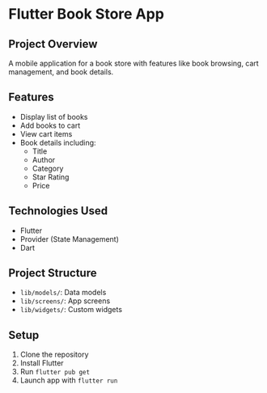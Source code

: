 # Flutter Book Store App

## Project Overview
A mobile application for a book store with features like book browsing, cart management, and book details.

## Features
- Display list of books
- Add books to cart
- View cart items
- Book details including:
  - Title
  - Author
  - Category
  - Star Rating
  - Price

## Technologies Used
- Flutter
- Provider (State Management)
- Dart

## Project Structure
- `lib/models/`: Data models
- `lib/screens/`: App screens
- `lib/widgets/`: Custom widgets

## Setup
1. Clone the repository
2. Install Flutter
3. Run `flutter pub get`
4. Launch app with `flutter run`


